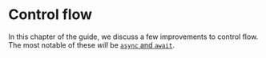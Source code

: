 # Control flow

[async_await]: async-await-for-easier-concurrency.md

In this chapter of the guide, we discuss a few improvements to control flow.
The most notable of these *will* be [`async` and `await`][async_await].